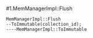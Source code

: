 #1.MemManagerImpl::Flush

```
MemManagerImpl::Flush
--ToImmutable(collection_id);
----MemManagerImpl::ToImmutable
```